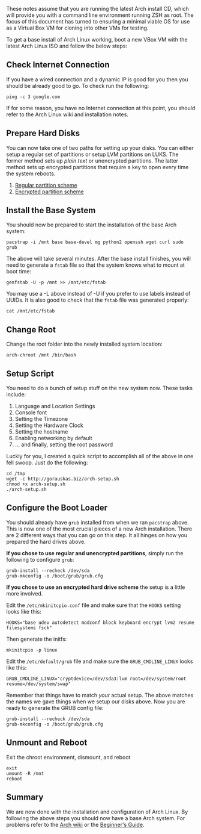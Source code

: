 <!-- title: Arch Linux Install Notes  -->

These notes assume that you are running the latest Arch install CD, which will
provide you with a command line environment running ZSH as root. The focus of
this document has turned to ensuring a minimal viable OS for use as a Virtual
Box VM for cloning into other VMs for testing.

To get a base install of Arch Linux working, boot a new VBox VM with the latest
Arch Linux ISO and follow the below steps:

## Check Internet Connection ##

If you have a wired connection and a dynamic IP is good for you then you should
be already good to go. To check run the following:

    ping -c 3 google.com

If for some reason, you have no Internet connection at this point, you should
refer to the Arch Linux wiki and installation notes.

## Prepare Hard Disks ##

You can now take one of two paths for setting up your disks. You can either
setup a regular set of partitions or setup LVM partitions on LUKS. The former
method sets up _plain text_ or unencrypted partitions. The latter method sets up
encrypted partitions that require a key to open every time the system reboots.

1. [Regular partition scheme][archdisk1]
2. [Encrypted partition scheme][archdisk2]

## Install the Base System ##

You should now be prepared to start the installation of the base Arch system:

    pacstrap -i /mnt base base-devel mg python2 openssh wget curl sudo grub

The above will take several minutes. After the base install finishes, you will
need to generate a `fstab` file so that the system knows what to mount at boot
time:

    genfstab -U -p /mnt >> /mnt/etc/fstab

You may use a -L above instead of -U if you prefer to use labels instead of
UUIDs. It is also good to check that the `fstab` file was generated properly:

    cat /mnt/etc/fstab

## Change Root ##

Change the root folder into the newly installed system location:

    arch-chroot /mnt /bin/bash

## Setup Script ##

You need to do a bunch of setup stuff on the new system now. These tasks include:

1. Language and Location Settings
2. Console font
3. Setting the Timezone
4. Setting the Hardware Clock
5. Setting the hostname
6. Enabling networking by default
7. ... and finally, setting the root password

Luckly for you, I created a quick script to accomplish all of the above in one
fell swoop. Just do the following:

    cd /tmp
    wget -c http://gorauskas.biz/arch-setup.sh
    chmod +x arch-setup.sh
    ./arch-setup.sh

## Configure the Boot Loader ##

You should already have `grub` installed from when we ran `pacstrap` above.
This is now one of the most crucial pieces of a new Arch installation. There are
2 different ways that you can go on this step. It all hinges on how you prepared
the hard drives above.

**If you chose to use regular and unencrypted partitions**, simply run the following
to configure `grub`:

    grub-install --recheck /dev/sda
    grub-mkconfig -o /boot/grub/grub.cfg

**If you chose to use an encrypted hard drive scheme** the setup is a little more
involved.

Edit the `/etc/mkinitcpio.conf` file and make sure that the `HOOKS` setting
looks like this:

    HOOKS="base udev autodetect modconf block keyboard encrypt lvm2 resume filesystems fsck"

Then generate the initfs:

    mkinitcpio -p linux

Edit the `/etc/default/grub` file and make sure the `GRUB_CMDLINE_LINUX` looks
like this:

    GRUB_CMDLINE_LINUX="cryptdevice=/dev/sda3:lvm root=/dev/system/root resume=/dev/system/swap"

Remember that things have to match _your_ actual setup. The above matches the
names we gave things when we setup our disks above. Now you are ready to
generate the GRUB config file:

    grub-install --recheck /dev/sda
    grub-mkconfig -o /boot/grub/grub.cfg

## Unmount and Reboot ##

Exit the chroot environment, dismount, and reboot

    exit
    umount -R /mnt
    reboot

## Summary ##

We are now done with the installation and configuration of Arch Linux. By
following the above steps you should now have a base Arch system. For problems
refer to the [Arch wiki][id1] or the [Beginner's Guide][id2].


[id1]: https://wiki.archlinux.org/index.php/Installation_Guide "Arch Installation Guide"
[id2]: https://wiki.archlinux.org/index.php/Beginners%27_Guide "Arch Beginners Guide"

[archdisk1]: /linux/arch/ArchRegularPartitionScheme "Arch Linux Regular Partition Scheme"
[archdisk2]: /linux/arch/ArchEncryptedPartitionScheme "Arch Linux Encrypted Partition Scheme"
